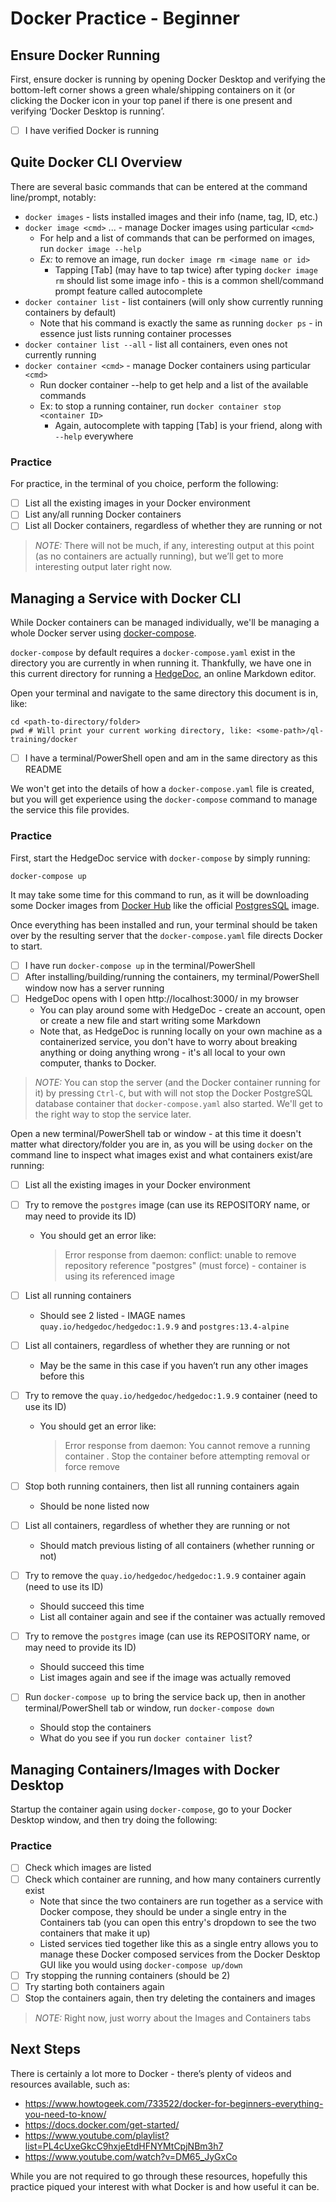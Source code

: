 # Docker Practice - Beginner

## Ensure Docker Running
First, ensure docker is running by opening Docker Desktop and verifying the bottom-left corner shows a green whale/shipping containers on it (or clicking the Docker icon in your top panel if there is one present and verifying ‘Docker Desktop is running’.

- [ ] I have verified Docker is running


## Quite Docker CLI Overview
There are several basic commands that can be entered at the command line/prompt, notably:

- `docker images` - lists installed images and their info (name, tag, ID, etc.)
- `docker image <cmd>` ...  - manage Docker images using particular `<cmd>`
    - For help and a list of commands that can be performed on images, run `docker image --help`
    - *Ex:* to remove an image, run `docker image rm <image name or id>`
        - Tapping [Tab] (may have to tap twice)  after typing `docker image rm` should list some image info - this is a common shell/command prompt feature called autocomplete
- `docker container list` - list containers (will only show currently running containers by default)
    - Note that his command is exactly the same as running `docker ps` - in essence just lists running container processes
- `docker container list --all` - list all containers, even ones not currently running
- `docker container <cmd>` - manage Docker containers using particular `<cmd>`
    - Run docker container --help to get help and a list of the available commands
    - Ex: to stop a running container, run `docker container stop <container ID>`
        - Again, autocomplete with tapping [Tab] is your friend, along with `--help`  everywhere

### Practice
For practice, in the terminal of you choice, perform the following:

- [ ] List all the existing images in your Docker environment
- [ ] List any/all running Docker containers
- [ ] List all Docker containers, regardless of whether they are running or not

> _NOTE:_ There will not be much, if any, interesting output at this point (as no containers are actually running), but we’ll get to more interesting output later right now.

## Managing a Service with Docker CLI
While Docker containers can be managed individually, we'll be managing a whole Docker server using [docker-compose](https://www.howtogeek.com/devops/what-is-docker-compose-and-how-do-you-use-it/).

`docker-compose` by default requires a `docker-compose.yaml` exist in the directory you are currently in when running it. Thankfully, we have one in this current directory for running a [HedgeDoc](https://docs.hedgedoc.org/), an online Markdown editor.

Open your terminal and navigate to the same directory this document is in, like:

```shell
cd <path-to-directory/folder>
pwd # Will print your current working directory, like: <some-path>/ql-training/docker
```

- [ ] I have a terminal/PowerShell open and am in the same directory as this README

We won't get into the details of how a `docker-compose.yaml` file is created, but you will get experience using the `docker-compose` command to manage the service this file provides.

### Practice
First, start the HedgeDoc service with `docker-compose` by simply running:

```shell
docker-compose up
```

It may take some time for this command to run, as it will be downloading some Docker images from [Docker Hub](https://hub.docker.com/) like the official [PostgresSQL](https://hub.docker.com/_/postgres/#!) image.

Once everything has been installed and run, your terminal should be taken over by the resulting server that the `docker-compose.yaml` file directs Docker to start.

- [ ] I have run `docker-compose up` in the terminal/PowerShell
- [ ] After installing/building/running the containers, my terminal/PowerShell window now has a server running
- [ ] HedgeDoc opens with I open http://localhost:3000/ in my browser
    - You can play around some with HedgeDoc - create an account, open or create a new file and start writing some Markdown
    - Note that, as HedgeDoc is running locally on your own machine as a containerized service, you don't have to worry about breaking anything or doing anything wrong - it's all local to your own computer, thanks to Docker.

> _NOTE:_ You can stop the server (and the Docker container running for it) by pressing `Ctrl-C`, but with will not stop the Docker PostgreSQL database container that `docker-compose.yaml` also started. We'll get to the right way to stop the service later.

Open a new terminal/PowerShell tab or window - at this time it doesn't matter what directory/folder you are in, as you will be using `docker` on the command line to inspect what images exist and what containers exist/are running:

- [ ] List all the existing images in your Docker environment
- [ ] Try to remove the `postgres` image (can use its REPOSITORY name, or may need to provide its ID)
    - You should get an error like: 

        > Error response from daemon: conflict: unable to remove repository reference "postgres" (must force) - container <XXXXXX> is using its referenced image <XXXXXX>

- [ ] List all running containers

    - Should see 2 listed - IMAGE names `quay.io/hedgedoc/hedgedoc:1.9.9` and `postgres:13.4-alpine`

- [ ] List all containers, regardless of whether they are running or not

    - May be the same in this case if you haven’t run any other images before this

- [ ] Try to remove the `quay.io/hedgedoc/hedgedoc:1.9.9` container (need to use its ID)

    - You should get an error like:

        > Error response from daemon: You cannot remove a running container <XXXXXXXXXXXXX>. Stop the container before attempting removal or force remove

- [ ] Stop both running containers, then list all running containers again

    - Should be none listed now

- [ ] List all containers, regardless of whether they are running or not

    - Should match previous listing of all containers (whether running or not)

- [ ] Try to remove the `quay.io/hedgedoc/hedgedoc:1.9.9` container again (need to use its ID)

    - Should succeed this time
    - List all container again and see if the container was actually removed

- [ ] Try to remove the `postgres` image (can use its REPOSITORY name, or may need to provide its ID)

    - Should succeed this time
    - List images again and see if the image was actually removed
    
- [ ] Run `docker-compose up` to bring the service back up, then in another terminal/PowerShell tab or window, run `docker-compose down`
    - Should stop the containers
    - What do you see if you run `docker container list`?

## Managing Containers/Images with Docker Desktop
Startup the container again using `docker-compose`, go to your Docker Desktop window, and then try doing the following:

### Practice
- [ ] Check which images are listed
- [ ] Check which container are running, and how many containers currently exist
    - Note that since the two containers are run together as a service with Docker compose, they should be under a single entry in the Containers tab (you can open this entry's dropdown to see the two containers that make it up)
    - Listed services tied together like this as a single entry allows you to manage these Docker composed services from the Docker Desktop GUI like you would using `docker-compose up/down`
- [ ] Try stopping the running containers (should be 2)
- [ ] Try starting both containers again
- [ ] Stop the containers again, then try deleting the containers and images

> _NOTE:_ Right now, just worry about the Images and Containers tabs

## Next Steps
There is certainly a lot more to Docker - there’s plenty of videos and resources available, such as:

- https://www.howtogeek.com/733522/docker-for-beginners-everything-you-need-to-know/
- https://docs.docker.com/get-started/
- https://www.youtube.com/playlist?list=PL4cUxeGkcC9hxjeEtdHFNYMtCpjNBm3h7
- https://www.youtube.com/watch?v=DM65_JyGxCo

While you are not required to go through these resources, hopefully this practice piqued your interest with what Docker is and how useful it can be.
